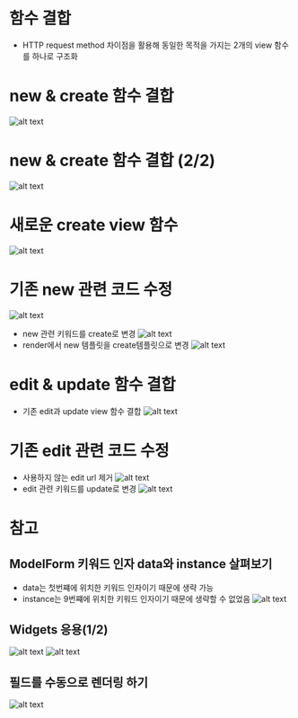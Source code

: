 # 함수 결합
- HTTP request method 차이점을 활용해 동일한 목적을 가지는 2개의 view 함수를 하나로 구조화

# new & create 함수 결합
![alt text](image-35.png)
# new & create 함수 결합 (2/2)
![alt text](image-36.png)

# 새로운 create view 함수
![alt text](image-37.png)

# 기존 new 관련 코드 수정
![alt text](image-38.png)
- new 관련 키워드를 create로 변경
![alt text](image-39.png)
- render에서 new 템플릿을 create템플릿으로 변경
![alt text](image-40.png)

# edit & update 함수 결합
- 기존 edit과 update view 함수 결합
![alt text](image-41.png)

# 기존 edit 관련 코드 수정
- 사용하지 않는 edit url 제거
![alt text](image-42.png)
- edit 관련 키워드를 update로 변경
![alt text](image-43.png)

# 참고
## ModelForm 키워드 인자 data와 instance 살펴보기
- data는 첫번쨰에 위치한 키워드 인자이기 때문에 생략 가능
- instance는 9번쨰에 위치한 키워드 인자이기 때문에 생략할 수 없었음
![alt text](image-44.png)

## Widgets 응용(1/2)
![alt text](image-45.png)
![alt text](image-46.png)

## 필드를 수동으로 렌더링 하기
![alt text](image-47.png)